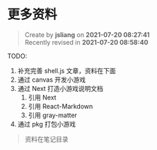 更多资料
===

> Create by **jsliang** on **2021-07-20 08:27:41**  
> Recently revised in **2021-07-20 08:58:40**

TODO:

1. 补充完善 shell.js 文章，资料在下面
2. 通过 canvas 开发小游戏
3. 通过 Next 打造小游戏说明文档
   1. 引用 Next
   2. 引用 React-Markdown
   3. 引用 gray-matter
4. 通过 pkg 打包小游戏

> 资料在笔记目录
